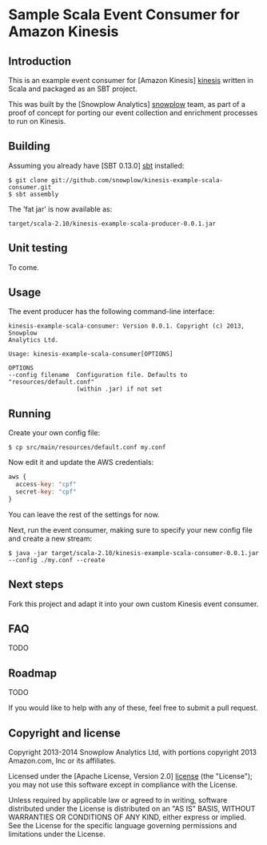 # Sample Scala Event Consumer for Amazon Kinesis

## Introduction

This is an example event consumer for [Amazon Kinesis] [kinesis]
written in Scala and packaged as an SBT project.

This was built by the [Snowplow Analytics] [snowplow] team,
as part of a proof of concept for porting our event collection and
enrichment processes to run on Kinesis.

## Building

Assuming you already have [SBT 0.13.0] [sbt] installed:

    $ git clone git://github.com/snowplow/kinesis-example-scala-consumer.git
    $ sbt assembly
    
The 'fat jar' is now available as:

    target/scala-2.10/kinesis-example-scala-producer-0.0.1.jar

## Unit testing

To come.

## Usage

The event producer has the following command-line interface:

```
kinesis-example-scala-consumer: Version 0.0.1. Copyright (c) 2013, Snowplow
Analytics Ltd.

Usage: kinesis-example-scala-consumer[OPTIONS]

OPTIONS
--config filename  Configuration file. Defaults to "resources/default.conf"
                   (within .jar) if not set
```

## Running

Create your own config file:

    $ cp src/main/resources/default.conf my.conf

Now edit it and update the AWS credentials:

```js
aws {
  access-key: "cpf"
  secret-key: "cpf"
}
```

You can leave the rest of the settings for now.

Next, run the event consumer, making sure to specify your new config file and
create a new stream:

    $ java -jar target/scala-2.10/kinesis-example-scala-consumer-0.0.1.jar --config ./my.conf --create 

## Next steps

Fork this project and adapt it into your own custom Kinesis event consumer.

## FAQ

TODO

## Roadmap

TODO

If you would like to help with any of these, feel free to submit a pull request.

## Copyright and license

Copyright 2013-2014 Snowplow Analytics Ltd, with portions copyright
2013 Amazon.com, Inc or its affiliates.

Licensed under the [Apache License, Version 2.0] [license] (the "License");
you may not use this software except in compliance with the License.

Unless required by applicable law or agreed to in writing, software
distributed under the License is distributed on an "AS IS" BASIS,
WITHOUT WARRANTIES OR CONDITIONS OF ANY KIND, either express or implied.
See the License for the specific language governing permissions and
limitations under the License.

[kinesis]: http://aws.amazon.com/kinesis/
[snowplow]: http://snowplowanalytics.com
[sbt]: http://typesafe.artifactoryonline.com/typesafe/ivy-releases/org.scala-sbt/sbt-launch/0.13.0/sbt-launch.jar

[kinesis-ui]: https://console.aws.amazon.com/kinesis/?

[license]: http://www.apache.org/licenses/LICENSE-2.0

